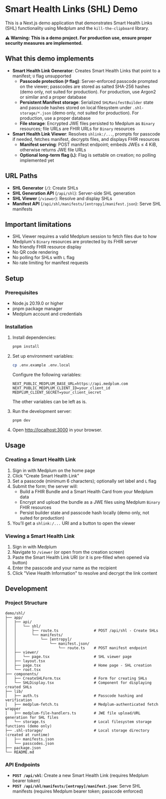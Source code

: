 # Smart Health Links (SHL) Demo

This is a Next.js demo application that demonstrates Smart Health Links (SHL) functionality using Medplum and the `kill-the-clipboard` library.

**⚠️ Warning: This is a demo project. For production use, ensure proper security measures are implemented.**

## What this demo implements

- **Smart Health Link Generator**: Creates Smart Health Links that point to a manifest; `U` flag unsupported
    - **Passcode protection (`P` flag)**: Server-enforced passcode prompted on the viewer; passcodes are stored as salted SHA-256 hashes (demo only, not suited for production). For production, use Argon2 or similar and a proper database
    - **Persistent Manifest storage**: Serialized `SHLManifestBuilder` state and passcode hashes stored on local filesystem under `.shl-storage/*.json` (demo only, not suited for production). For production, use a proper database
    - **File storage**: Encrypted JWE files persisted to Medplum as `Binary` resources; file URLs are FHIR URLs for `Binary` resources
- **Smart Health Link Viewer**: Resolves `shlink:/...`, prompts for passcode if needed, fetches manifest, decrypts files, and displays FHIR resources
    - **Manifest serving**: POST manifest endpoint; embeds JWEs ≤ 4 KiB, otherwise returns JWE file URLs
    - **Optional long-term flag (`L`)**: Flag is settable on creation; no polling implemented yet

## URL Paths

- **SHL Generator** (`/`): Create SHLs
- **SHL Generation API** (`/api/shl`): Server-side SHL generation
- **SHL Viewer** (`/viewer`): Resolve and display SHLs
- **Manifest API** (`/api/shl/manifests/[entropy]/manifest.json`): Serve SHL manifests

## Important limitations

- SHL Viewer requires a valid Medplum session to fetch files due to how Medplum's `Binary` resources are protected by its FHIR server
- No friendly FHIR resource display
- No QR code rendering
- No polling for SHLs with `L` flag
- No rate limiting for manifest requests

## Setup

### Prerequisites

- Node.js 20.19.0 or higher
- pnpm package manager
- Medplum account and credentials

### Installation

1. Install dependencies:
   ```bash
   pnpm install
   ```

2. Set up environment variables:
   ```bash
   cp .env.example .env.local
   ```

   Configure the following variables:
   ```env
   NEXT_PUBLIC_MEDPLUM_BASE_URL=https://api.medplum.com
   NEXT_PUBLIC_MEDPLUM_CLIENT_ID=your_client_id
   MEDPLUM_CLIENT_SECRET=your_client_secret
   ```

   The other variables can be left as is.

3. Run the development server:
   ```bash
   pnpm dev
   ```

4. Open [http://localhost:3000](http://localhost:3000) in your browser.

## Usage

### Creating a Smart Health Link

1. Sign in with Medplum on the home page
2. Click "Create Smart Health Link"
3. Set a passcode (minimum 6 characters); optionally set label and `L` flag
4. Submit the form; the server will:
   - Build a FHIR Bundle and a Smart Health Card from your Medplum data
   - Encrypt and upload the bundle as a JWE files using Medplum `Binary` FHIR resources
   - Persist builder state and passcode hash locally (demo only, not suited for production)
5. You’ll get a `shlink:/...` URI and a button to open the viewer

### Viewing a Smart Health Link

1. Sign in with Medplum
2. Navigate to `/viewer` (or open from the creation screen)
3. Paste the Smart Health Link URI (or it is pre-filled when opened via button)
4. Enter the passcode and your name as the recipient
5. Click "View Health Information" to resolve and decrypt the link content

## Development

### Project Structure

```
demo/shl/
├── app/
│   ├── api/
│   │   └── shl/
│   │       ├── route.ts                # POST /api/shl - Create SHLs
│   │       └── manifests/
│   │           └── [entropy]/
│   │               └── manifest.json/
│   │                   └── route.ts    # POST manifest endpoint
│   ├── viewer/
│   │   └── page.tsx                    # SHL viewer page
│   ├── layout.tsx
│   ├── page.tsx                        # Home page - SHL creation
│   └── root.tsx
├── components/
│   ├── CreateSHLForm.tsx               # Form for creating SHLs
│   └── SHLDisplay.tsx                  # Component for displaying created SHLs
├── lib/
│   ├── auth.ts                         # Passcode hashing and verification
│   ├── medplum-fetch.ts                # Medplum-authenticated fetch wrapper
│   ├── medplum-file-handlers.ts        # JWE file upload/URL generation for SHL files
│   └── storage.ts                      # Local filesystem storage functions (demo only)
├── .shl-storage/                       # Local storage directory (created at runtime)
│   ├── manifests.json
│   └── passcodes.json
├── package.json
└── README.md
```

### API Endpoints

- **`POST /api/shl`**: Create a new Smart Health Link (requires Medplum bearer token)
- **`POST /api/shl/manifests/[entropy]/manifest.json`**: Serve SHL manifests (requires Medplum bearer token; passcode enforced)
